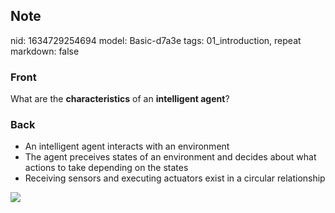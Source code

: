 ## Note
nid: 1634729254694
model: Basic-d7a3e
tags: 01_introduction, repeat
markdown: false

### Front
What are the <b>characteristics</b> of an <b>intelligent agent</b>?

### Back
<ul>
  <li>An intelligent agent interacts with an environment
  <li>The agent preceives states of an environment and decides
  about what actions to take depending on the states
  <li>Receiving sensors and executing actuators exist in a circular
  relationship
</ul>
<div><img src=
paste-4f2ba22b12aa18090acf7cedea5f550d159c8145.jpg></div>
